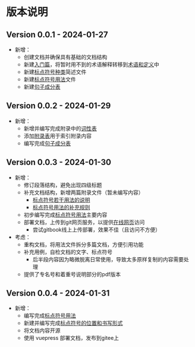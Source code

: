 
# 版本说明

## Version 0.0.1 - 2024-01-27

- 新增：
    - 创建文档并确保具有基础的文档结构
    - 新建[入门篇](../Basics/README.md)，将暂时用不到的术语解释转移到[术语和定义](./glossary.md#术语和定义)中
    - 新建[标点符号种类](../Basics/type-of-punctuation.md)简述文件
    - 新建[标点符号用法](../Basics/meaning-form-usage.md)文件
    - 新建[句子成分表](./sentence-elements.md)

## Version 0.0.2 - 2024-01-29

- 新增：
    - 新增并编写完成附录中的[词性表](./part-of-speech.md)
    - 添加[附录表](./README.md)用于索引附录内容
    - 编写完成[句子成分表](./sentence-elements.md)

## Version 0.0.3 - 2024-01-30

- 新增：
    - 修订段落结构，避免出现四级标题
    - 补充文档结构，新增两篇附录文件（暂未编写内容）
	    - [标点符号若干用法的说明](./description-of-used.md)
	    - [标点符号用法的补充规则](./supplement-rules.md)
	- 初步编写完成[标点符号用法](../Basics/meaning-form-usage.md)主要内容
	- 部署文档，上传到git网页服务，以提供[在线网页](https://caritas.gitbook.io/cn-punctuation-usage/)访问
		- 尝试gitbook线上上传部署，效果不佳（且访问不方便）
- 考虑：
	- 重构文档，将用法文件拆分多篇文档，方便引用功能
	- 补充用例，自检文档的文字、标点符号
		- 后半段内容因为略微脱离日常使用，导致太多原样复制的内容需要处理
	- 提供了专名号和着重号说明部分的pdf版本

## Version 0.0.4 - 2024-01-31

- 新增：
    - 编写完成[标点符号用法](../Basics/meaning-form-usage.md)
    - 新建并编写完成[标点符号的位置和书写形式](../Basics/loc-and-writing-of-punctuation.md)
	- 将文档内容开源
	- 使用 vuepress 部署文档，发布到gitee上
